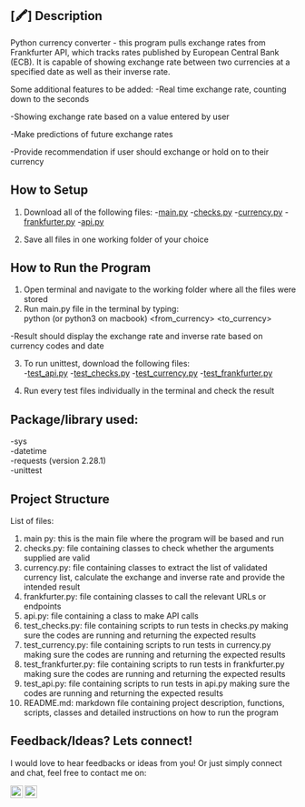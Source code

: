 ## [🖍] Description 

Python currency converter - this program pulls exchange rates from Frankfurter API, which tracks rates published by European Central Bank (ECB). It is capable of showing exchange rate between two currencies at a specified date as well as their inverse rate.

Some additional features to be added:
-Real time exchange rate, counting down to the seconds

-Showing exchange rate based on a value entered by user

-Make predictions of future exchange rates

-Provide recommendation if user should exchange or hold on to their currency

## How to Setup

1. Download all of the following files: 
-[main.py](/main.py)
-[checks.py](/checks.py)
-[currency.py](/currency.py)
-[frankfurter.py](/frankfurter.py)
-[api.py](/api.py)

2. Save all files in one working folder of your choice

## How to Run the Program
1. Open terminal and navigate to the working folder where all the files were stored
2. Run main.py file in the terminal by typing:  
python (or python3 on macbook) <file name> <YYYY-MM-DD> <from_currency> <to_currency>  

-Result should display the exchange rate and inverse rate based on currency codes and date 

3. To run unittest, download the following files:  
-[test_api.py](/test_api.py)
-[test_checks.py](/test_checks.py)
-[test_currency.py](/test_currency.py)
-[test_frankfurter.py](/test_frankfurter.py)

4. Run every test files individually in the terminal and check the result
  
## Package/library used:  
-sys  
-datetime  
-requests (version 2.28.1)  
-unittest

## Project Structure
List of files:  
1. main py: this is the main file where the program will be based and run  
2. checks.py: file containing classes to check whether the arguments supplied are valid  
3. currency.py: file containing classes to extract the list of validated currency list, calculate the exchange and inverse rate and provide the intended result  
4. frankfurter.py: file containing classes to call the relevant URLs or endpoints  
5. api.py: file containing a class to make API calls  
6. test_checks.py: file containing scripts to run tests in checks.py making sure the codes are running and returning the expected results  
7. test_currency.py: file containing scripts to run tests in currency.py making sure the codes are running and returning the expected results  
8. test_frankfurter.py: file containing scripts to run tests in frankfurter.py making sure the codes are running and returning the expected results  
9. test_api.py: file containing scripts to run tests in api.py making sure the codes are running and returning the expected results  
10. README.md: markdown file containing project description, functions, scripts, classes and detailed instructions on how to run the program

## Feedback/Ideas? Lets connect!

I would love to hear feedbacks or ideas from you! Or just simply connect and chat, feel free to contact me on:

<a href="https://www.linkedin.com/in/michaelyaputra/">
    <img align="left" width="22px" src="https://cdn.jsdelivr.net/npm/simple-icons@v3/icons/linkedin.svg"/>

</a>

<a href="https://github.com/mcyaputra">
    <img align="left" width="22px" src="https://cdn.jsdelivr.net/npm/simple-icons@v3/icons/github.svg" />

</a>


